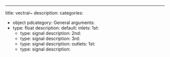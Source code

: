 ---
title: vectral~
description:
categories:
 - object
pdcategory: General
arguments:
- type: float
  description:
  default:
inlets:
  1st:
  - type: signal
    description:
  2nd:
  - type: signal
    description:
  3rd:
  - type: signal
    description:
outlets:
  1st:
  - type: signal
    description:
